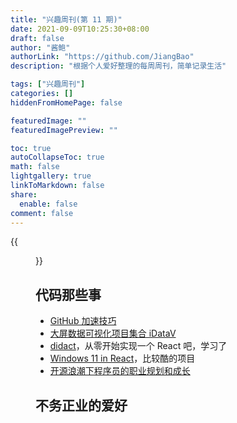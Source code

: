 ```yaml
---
title: "兴趣周刊(第 11 期)"
date: 2021-09-09T10:25:30+08:00
draft: false
author: "酱鲍"
authorLink: "https://github.com/JiangBao"
description: "根据个人爱好整理的每周周刊，简单记录生活"

tags: ["兴趣周刊"]
categories: []
hiddenFromHomePage: false

featuredImage: ""
featuredImagePreview: ""

toc: true
autoCollapseToc: true
math: false
lightgallery: true
linkToMarkdown: false
share:
  enable: false
comment: false
---
```


<!--more-->
{{<figure src="" title="">}}

## 代码那些事
* [GitHub 加速技巧](https://mp.weixin.qq.com/s?__biz=MzUxNjg4NDEzNA==&mid=2247496577&idx=1&sn=0e51c7bb103edc9a9a1dda7a9012aee0&chksm=f9a22048ced5a95e05b7edd590a500f38bf75ec42024d84c3a2be27e1f06c03369308610a93a&scene=21#wechat_redirect)
* [大屏数据可视化项目集合 iDataV](https://github.com/yyhsong/iDataV)
* [didact](https://github.com/pomber/didact)，从零开始实现一个 React 吧，学习了
* [Windows 11 in React](https://win11.blueedge.me/)，比较酷的项目
* [开源浪潮下程序员的职业规划和成长](https://juejin.cn/post/7005020612909334558)

## 不务正业的爱好
